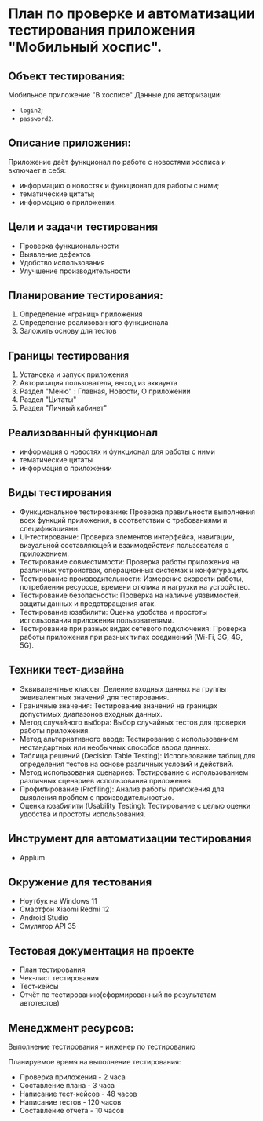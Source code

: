 # План по проверке и автоматизации тестирования приложения "Мобильный хоспис".

## Объект тестирования:

Мобильное приложение "В хосписе"
Данные для авторизации:

- `login2`;
- `password2`.

## Описание приложения:

Приложение даёт функционал по работе с новостями хосписа и включает в себя:

- информацию о новостях и функционал для работы с ними;
- тематические цитаты;
- информацию о приложении.

## Цели и задачи тестирования

- Проверка функциональности
- Выявление дефектов
- Удобство использования
- Улучшение производительности

## Планирование тестирования:

1. Определение «границ» приложения 
2. Определение реализованного функционала 
3. Заложить основу для тестов

## Границы тестирования

1. Установка и запуск приложения
2. Авторизация пользователя, выход из аккаунта 
3. Раздел "Меню" : Главная, Новости, О приложении
4. Раздел "Цитаты"
5. Раздел "Личный кабинет"

## Реализованный функционал
- информация о новостях и функционал для работы с ними
- тематические цитаты
- информация о приложении

## Виды тестирования

- Функциональное тестирование:
  Проверка правильности выполнения всех функций приложения, в соответствии с требованиями и спецификациями.
- UI-тестирование:
  Проверка элементов интерфейса, навигации, визуальной составляющей и взаимодействия пользователя с приложением.
- Тестирование совместимости:
  Проверка работы приложения на различных устройствах, операционных системах и конфигурациях.
- Тестирование производительности:
  Измерение скорости работы, потребления ресурсов, времени отклика и нагрузки на устройство.
- Тестирование безопасности:
  Проверка на наличие уязвимостей, защиты данных и предотвращения атак.
- Тестирование юзабилити:
  Оценка удобства и простоты использования приложения пользователями.
- Тестирование при разных видах сетевого подключения:
  Проверка работы приложения при разных типах соединений (Wi-Fi, 3G, 4G, 5G).

## Техники тест-дизайна

- Эквивалентные классы:
  Деление входных данных на группы эквивалентных значений для тестирования.
- Граничные значения:
  Тестирование значений на границах допустимых диапазонов входных данных.
- Метод случайного выбора:
  Выбор случайных тестов для проверки работы приложения.
- Метод альтернативного ввода:
  Тестирование с использованием нестандартных или необычных способов ввода данных.
- Таблица решений (Decision Table Testing):
  Использование таблиц для определения тестов на основе различных условий и действий.
- Метод использования сценариев:
  Тестирование с использованием различных сценариев использования приложения.
- Профилирование (Profiling):
  Анализ работы приложения для выявления проблем с производительностью.
- Оценка юзабилити (Usability Testing):
  Тестирование с целью оценки удобства и простоты использования.

## Инструмент для автоматизации тестирования

- Appium

## Окружение для тестования

- Ноутбук на Windows 11
- Смартфон Xiaomi Redmi 12
- Android Studio
- Эмулятор API 35

## Тестовая документация на проекте

- План тестирования
- Чек-лист тестирования
- Тест-кейсы
- Отчёт по тестированию(сформированный по результатам автотестов)

## Менеджмент ресурсов:
Выполнение тестирования - инженер по тестированию

Планируемое время на выполнение тестирования:
- Проверка приложения - 2 часа
- Составление плана - 3 часа
- Написание тест-кейсов - 48 часов
- Написание тестов - 120 часов 
- Составление отчета - 10 часов